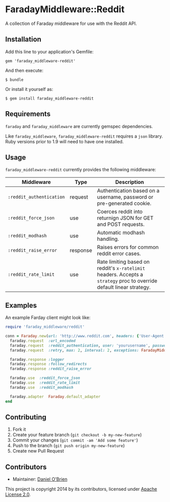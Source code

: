# FaradayMiddleware::Reddit

A collection of Faraday middleware for use with the Reddit API.

## Installation

Add this line to your application's Gemfile:

    gem 'faraday_middleware-reddit'

And then execute:

    $ bundle

Or install it yourself as:

    $ gem install faraday_middleware-reddit

## Requirements

`faraday` and `faraday_middleware` are currently gemspec dependencies.

Like `faraday_middleware`, `faraday_middleware-reddit` requires a `json` library. Ruby versions prior to 1.9 will need to have one installed.

## Usage

`faraday_middleware-reddit` currently provides the following middleware:

| Middleware | Type | Description |
| --- | --- | --- |
| `:reddit_authentication` | request | Authentication based on a username, password or pre-generated cookie. |
| `:reddit_force_json` | use | Coerces reddit into returnign JSON for GET and POST requests. |
| `:reddit_modhash` | use | Automatic modhash handling. |
| `:reddit_raise_error` | response | Raises errors for common reddit error cases. |
| `:reddit_rate_limit` | use | Rate limiting based on reddit's `x-ratelimit` headers. Accepts a `strategy` proc to override default linear strategy. |

## Examples

An example Farday client might look like:

```ruby
require 'faraday_middleware/reddit'

conn = Faraday.new(url: 'http://www.reddit.com', headers: {'User-Agent' => 'faraday_middleware-reddit example (v 0.0.1)'}) do |faraday|
  faraday.request  :url_encoded
  faraday.request  :reddit_authentication, user: 'yourusername', password: 'yourpassword'
  faraday.request  :retry, max: 2, interval: 2, exceptions: FaradayMiddleware::Reddit::RETRIABLE_ERRORS

  faraday.response :logger
  faraday.response :follow_redirects
  faraday.response :reddit_raise_error

  faraday.use  :reddit_force_json
  faraday.use  :reddit_rate_limit
  faraday.use  :reddit_modhash

  faraday.adapter  Faraday.default_adapter
end
```

## Contributing

1. Fork it
2. Create your feature branch (`git checkout -b my-new-feature`)
3. Commit your changes (`git commit -am 'Add some feature'`)
4. Push to the branch (`git push origin my-new-feature`)
5. Create new Pull Request

Contributors
------------

  * Maintainer: [Daniel O'Brien](http://github.com/dobs)

This project is copyright 2014 by its contributors, licensed under [Apache License 2.0](https://github.com/dobs/faraday_middleware-reddit/blob/master/LICENSE).
